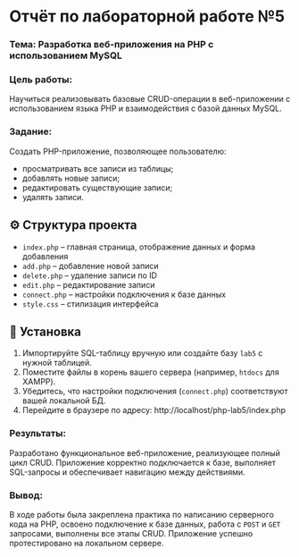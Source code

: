 # Отчёт по лабораторной работе №5

### Тема: Разработка веб-приложения на PHP с использованием MySQL

### Цель работы:
Научиться реализовывать базовые CRUD-операции в веб-приложении с использованием языка PHP и взаимодействия с базой данных MySQL.

### Задание:
Создать PHP-приложение, позволяющее пользователю:
- просматривать все записи из таблицы;
- добавлять новые записи;
- редактировать существующие записи;
- удалять записи.

## ⚙️ Структура проекта

- `index.php` – главная страница, отображение данных и форма добавления
- `add.php` – добавление новой записи
- `delete.php` – удаление записи по ID
- `edit.php` – редактирование записи
- `connect.php` – настройки подключения к базе данных
- `style.css` – стилизация интерфейса

## 🏁 Установка

1. Импортируйте SQL-таблицу вручную или создайте базу `lab5` с нужной таблицей.
2. Поместите файлы в корень вашего сервера (например, `htdocs` для XAMPP).
3. Убедитесь, что настройки подключения (`connect.php`) соответствуют вашей локальной БД.
4. Перейдите в браузере по адресу: http://localhost/php-lab5/index.php

### Результаты:
Разработано функциональное веб-приложение, реализующее полный цикл CRUD. Приложение корректно подключается к базе, выполняет SQL-запросы и обеспечивает навигацию между действиями.

### Вывод:
В ходе работы была закреплена практика по написанию серверного кода на PHP, освоено подключение к базе данных, работа с `POST` и `GET` запросами, выполнены все этапы CRUD. Приложение успешно протестировано на локальном сервере.
